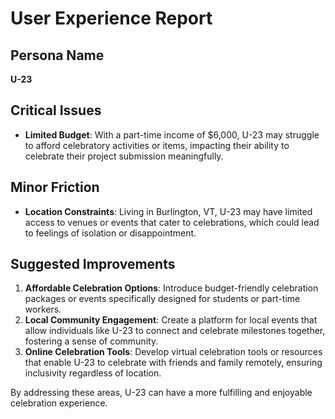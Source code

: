# User Experience Report

## Persona Name
**U-23**

## Critical Issues
- **Limited Budget**: With a part-time income of $6,000, U-23 may struggle to afford celebratory activities or items, impacting their ability to celebrate their project submission meaningfully.

## Minor Friction
- **Location Constraints**: Living in Burlington, VT, U-23 may have limited access to venues or events that cater to celebrations, which could lead to feelings of isolation or disappointment.

## Suggested Improvements
1. **Affordable Celebration Options**: Introduce budget-friendly celebration packages or events specifically designed for students or part-time workers.
2. **Local Community Engagement**: Create a platform for local events that allow individuals like U-23 to connect and celebrate milestones together, fostering a sense of community.
3. **Online Celebration Tools**: Develop virtual celebration tools or resources that enable U-23 to celebrate with friends and family remotely, ensuring inclusivity regardless of location. 

By addressing these areas, U-23 can have a more fulfilling and enjoyable celebration experience.